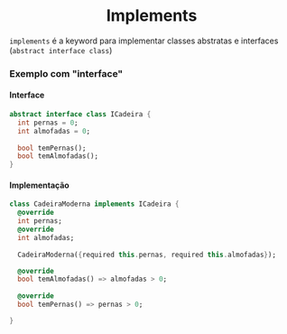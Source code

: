 <h1 align="center">Implements</h1>

<p>
    <code>implements</code> é a keyword para implementar classes abstratas e interfaces (<code>abstract interface class</code>)
</p>

<h3>Exemplo com "interface"</h3>

<h4>Interface</h4>

```dart
abstract interface class ICadeira {
  int pernas = 0;
  int almofadas = 0;
  
  bool temPernas();
  bool temAlmofadas();
}
```

<h4>Implementação</h4>

```dart
class CadeiraModerna implements ICadeira {
  @override
  int pernas;
  @override
  int almofadas;
  
  CadeiraModerna({required this.pernas, required this.almofadas});

  @override
  bool temAlmofadas() => almofadas > 0;
  
  @override
  bool temPernas() => pernas > 0;

}
```